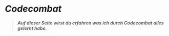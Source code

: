 # *Codecombat*

> ***Auf dieser Seite wirst du erfahren was ich durch Codecombat alles gelernt habe.***
